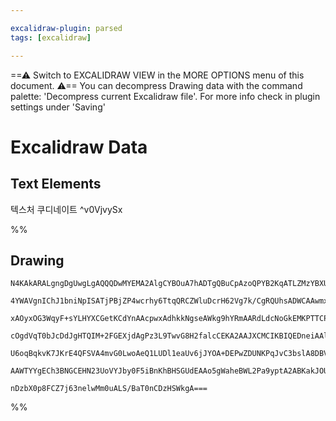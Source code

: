 ```yaml
---

excalidraw-plugin: parsed
tags: [excalidraw]

---
```

==⚠  Switch to EXCALIDRAW VIEW in the MORE OPTIONS menu of this document. ⚠== You can decompress Drawing data with the command palette: 'Decompress current Excalidraw file'. For more info check in plugin settings under 'Saving'


# Excalidraw Data

## Text Elements
텍스처 쿠디네이트
 ^v0VjvySx

%%
## Drawing
```compressed-json
N4KAkARALgngDgUwgLgAQQQDwMYEMA2AlgCYBOuA7hADTgQBuCpAzoQPYB2KqATLZMzYBXUtiRoIACyhQ4zZAHoFAc0JRJQgEYA6bGwC2CgF7N6hbEcK4OCtptbErHALRY8RMpWdx8Q1TdIEfARcZgRmBShcZQUebQBGOIAWGjoghH0EDihmbgBtcDBQMBKIEm4GAAYANQArehgAZUxUkshYRAqoLChW0pa0AGYADgA2flKYbmceHnjtAHZR+IX4

4YWAVgnIChJ1bniNpISATjPBjZP4wcrhy6TtqQRCZWluDcrH62Vg7k/CgRQUhsADWCAAwmx8GxSBUAMTxBCIxF9SCaXDYEHKYFCDjESHQ2ESIHWZhwXCBbKoiAAM0I+HwjVgvwkgg81OYQNBCAA6ntJNw+ACIJzgWCmTAWeg2eVHjjXhxwrk0PFHmxydg1FMVZV/m0INjhHAAJLEZWoPIAXUeNPImVN3A4QgZj0IeKwFVwlWpOLxiuY5qdLuFYQQ

xAOyxOG3WqyF+sYLHYXCGetKCdYnAAcpwxAdhkkNgseAWkg9hYRmAARdLdcNoGkEMKPTTCPEAUWCmWyged+EeQjgxFwtYOm0OPEq8ROc0njyIHBBjt7c7YmLD3Ab+Cbwu6mF6EkAsouAEqHABkzqEAB/OAFFbACSNgBdxwAdSwAdLhyygAFR6FWPZ6vd6fL+FGlOCgRpCCMcReFTSAgOyAAxXB9HpbVUC2HcegAQSIZRk3QYIaV6R4EygcwCEwl4

cOgdVqT0bJcDdJgHTQIM+2FGEXjdAgPz3L9TwvG8H2falcCEKA2AAJXCMCIKBIQEDneiAAlnlefdUHmHgNkKABfcBrToXA4DgJlhwg4p2kkDIIIgIdSEXCYGEIBAKAAIQxLFfXxKEYXhGlfL8voIGwERKSgY1un0JkxQhLyiXQBEkQSgKgtIEKwoyVzMUNXFPMJLpyA4MkKSyAjCkC4LirS/RYPpRlmSsmVw3s5LUvCyLuT5Yh9jQONIGairWq5c

U6oqBqkvK7JKrE4QFSVA4mvG0LwoAeQ1LUDl1eaUv6jJYOA+DEPwZDUNKPqJvC3bslA8DBVTMqtrOjIuKgMjsIqPCSpOhbKuM0hnpStgKAs3A61QZjNpajI2zxdD/sBkIQYgClgSocHtv0GHkbfeArI8gLmGwYEGQADW4GN7Pxwn8AATW4JJhmGbQeBGHhhkSY7ICMNgDG4MzIHoAhZIObTUYe/Qpuy/1zQgXH7OxEgrogsHSrl4gmQQOB3ll0gS

AAWTYYgECh3BNGCEHN23UoVYJby0F5iBnKhBHSGUdEAAo5gWaheBWL2Pa9yptA2ABKakJOUZ0KQqZ23aZz5eBuX2E9QAPg4gYXStOkDBoQFbiM4Htg1KW0EIQCT3W1jhlB54UsmN03uBkuThWwIgNbQRvHg4EuG9IWS1RE+dpN7hB09KOxagQbAckaLu4D1g2jZN9d60bJvSgxYjGDfLn8Gr/UOnq9Ip6TaihE5Awsc6Jjl2FaE1zN1ebWBCKj7z

nDzbX0p8FCZ7j63nelwMm0uALS/BaT0nCDzHSWkgA===
```
%%